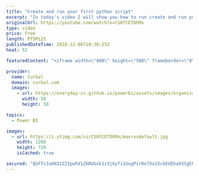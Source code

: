 ```yaml
---
title: "Create and run your first python script"
excerpt: "In today's video I will show you how to run create and run your first python script, a fun python script, to be more precise!  Hope you enjoy it and looking forward to see you own creations!  If you haven't work with Python before, I recommend you to check this two videos first: Install python and more:"
originalUrl: https://youtube.com/watch?v=CS0fCETOhMs
type: video
price: Free
length: PT5M12S
publishedDateTime: 2018-12-06T10:36:25Z
heat: 52

featuredContent: "<iframe width=\"800\" height=\"500\" frameborder=\"0\" src=\"https://www.youtube.com/embed/CS0fCETOhMs\" allow=\"accelerometer; autoplay; encrypted-media; gyroscope; picture-in-picture\" allowfullscreen></iframe>"

provider:
  name: Curbal
  domain: curbal.com
  images:
    - url: https://everyday-cc.github.io/powerbi/assets/images/organizations/curbal.com-50x50.jpg
      width: 50
      height: 50

topics:
  - Power BI

images:
  - url: https://i.ytimg.com/vi/CS0fCETOhMs/maxresdefault.jpg
    width: 1280
    height: 720
    isCached: true

secured: "QSFTc1uKN32ZZIpwhV1ZkRUGvk1z3j6yfi1UugPirKn7Xa33ckEUEha93SgEk7HpsI3aSxSDYWxqs8MITsmmBWN/k0LeCY8kysr6BY0LtdH+XQjQ4sEd2B+AhJUNA98WxjbOwt65YDJX1zI5Agpi29+8sLLCvibz4Pe7j0l58OfCjaomQ4LBLPuoWnqgPKUvvd2HTZPQfMShTZPU6md9c5/ej24MFCZPr1nhkn8MVechgm6byhjZwskvM/US3XW0qxJsVx6hEslM5PHi8Wm/+cFHmuiBVOVmIiw6PSHIEWVfBhxJFqUUEXjTt369R03fwTAp51UwMN1fQtm3hqgdlhGmS0jIC/51z4KYNcciXzWKAsys2Is5uFb5UxSH1fBAsNnm5pXRDJOMO0o2fconKj4/YPeg6yv2/iGzEBt44ZQ=;fCsIh5KSVRyHx8XPsvM0jw=="
---
```


